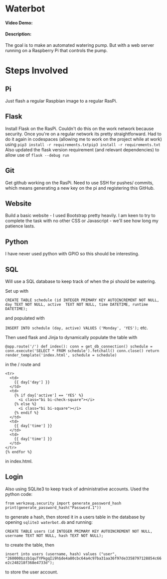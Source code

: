 # Waterbot
#### Video Demo:  <URL HERE>
#### Description:
The goal is to make an automated watering pump. But with a web server running on a Raspberry Pi that controls the pump. 


# Steps Involved
## Pi
  Just flash a regular Raspbian image to a regular RasPi.
## Flask
  Install Flask on the RasPi. Couldn't do this on the work network because security. Once you're on a regular network its pretty straightforward.
  Had to do it again in codespaces (allowing me to work on the project while at work) using 
  `pip3 install -r requirements.txtpip3 install -r requirements.txt`
  Also updated the flask version requirement (and relevant dependencies) to allow use of `flask --debug run`
  
## Git
  Get github working on the RasPi. Need to use SSH for pushes/ commits, which means generating a new key on the pi and registering this GitHub. 
## Website
  Build a basic website - I used Bootstrap pretty heavily. I am keen to try to complete the task with no other CSS or Javascript - we'll see how long my patience lasts.
## Python
  I have never used python with GPIO so this should be interesting.
## SQL
  Will use a SQL database to keep track of when the pi should be watering. 

  Set up with 

  `CREATE TABLE schedule (id INTEGER PRIMARY KEY AUTOINCREMENT NOT NULL, day TEXT NOT NULL, active  TEXT NOT NULL, time DATETIME, runtime DATETIME);` 

  and populated with 

  `INSERT INTO schedule (day, active) VALUES ('Monday', 'YES');` 
  etc. 

Then used flask and Jinja to dynamically populate the table with 

`@app.route('/')
def index():
    conn = get_db_connection()
    schedule = conn.execute('SELECT * FROM schedule').fetchall()
    conn.close()
    return render_template('index.html', schedule = schedule)`

in the / route and 

```{% for day in schedule %}
<tr>
  <td>
    {{ day['day'] }}
  </td>
  <td>
    {% if day['active'] == 'YES' %}
      <i class="bi bi-check-square"></i>
    {% else %}
      <i class="bi bi-square"></i>
    {% endif %}
  </td>
  <td>
    {{ day['time'] }}
  </td>
  <td>
    {{ day['time'] }}
  </td>
</tr>
{% endfor %}
```


in index.html.

## Login
  Also using SQLite3 to keep track of administrative accounts. 
  Used the python code:
  
`from werkzeug.security import generate_password_hash
print(generate_password_hash("Password.1"))`

to generate a hash, then stored it in a users table in the database by opening `sqlite3 waterbot.db` and running:

`CREATE TABLE users (id INTEGER PRIMARY KEY AUTOINCREMENT NOT NULL, username TEXT NOT NULL, hash TEXT NOT NULL);`

to create the table, then

`insert into users (username, hash) values ("user", "260000$zzb1quTYPkgqIi9h$de4a80cbc64a4c97ba31aa36f97de3358797128854c66e2c248218f368e4733d");`

to store the user account. 